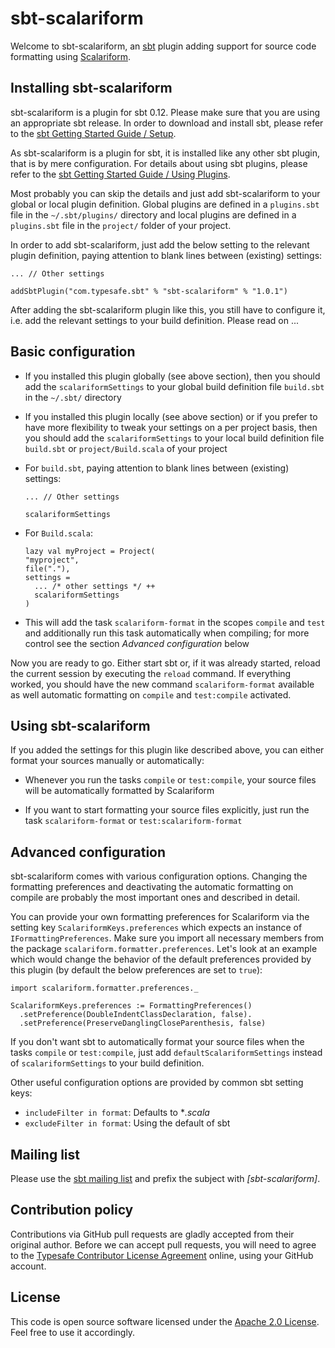 sbt-scalariform
===============

Welcome to sbt-scalariform, an <a href="https://github.com/harrah/xsbt">sbt</a> plugin adding support for source code formatting using <a href="https://github.com/mdr/scalariform">Scalariform</a>.

Installing sbt-scalariform
--------------------------

sbt-scalariform is a plugin for sbt 0.12. Please make sure that you are using an appropriate sbt release. In order to download and install sbt, please refer to the <a href="http://github.com/harrah/xsbt/wiki/Getting-Started-Setup">sbt Getting Started Guide / Setup</a>.

As sbt-scalariform is a plugin for sbt, it is installed like any other sbt plugin, that is by mere configuration. For details about using sbt plugins, please refer to the <a href="http://github.com/harrah/xsbt/wiki/Getting-Started-Using-Plugins">sbt Getting Started Guide / Using Plugins</a>. 

Most probably you can skip the details and just add sbt-scalariform to your global or local plugin definition. Global plugins are defined in a `plugins.sbt` file in the `~/.sbt/plugins/` directory and local plugins are defined in a `plugins.sbt` file in the `project/` folder of your project. 

In order to add sbt-scalariform, just add the below setting to the relevant plugin definition, paying attention to blank lines between (existing) settings:

  ```
  ... // Other settings
  
  addSbtPlugin("com.typesafe.sbt" % "sbt-scalariform" % "1.0.1")
  ```

After adding the sbt-scalariform plugin like this, you still have to configure it, i.e. add the relevant settings to your build definition. Please read on ...

Basic configuration
-------------------

- If you installed this plugin globally (see above section), then you should add the `scalariformSettings` to your global build definition file `build.sbt` in the `~/.sbt/` directory

- If you installed this plugin locally (see above section) or if you prefer to have more flexibility to tweak your settings on a per project basis, then you should add the `scalariformSettings` to your local build definition file `build.sbt` or `project/Build.scala` of your project

- For `build.sbt`, paying attention to blank lines between (existing) settings:

  ```
  ... // Other settings

  scalariformSettings
  ```

- For `Build.scala`:

  ```
  lazy val myProject = Project(
  "myproject",
  file("."),
  settings = 
    ... /* other settings */ ++
    scalariformSettings
  )
  ```

- This will add the task `scalariform-format` in the scopes `compile` and `test` and additionally run this task automatically when compiling; for more control see the section *Advanced configuration* below

Now you are ready to go. Either start sbt or, if it was already started, reload the current session by executing the `reload` command. If everything worked, you should have the new command `scalariform-format` available as well automatic formatting on `compile` and `test:compile` activated.

Using sbt-scalariform
---------------------

If you added the settings for this plugin like described above, you can either format your sources manually or automatically:

- Whenever you run the tasks `compile` or `test:compile`, your source files will be automatically formatted by Scalariform

- If you want to start formatting your source files explicitly, just run the task `scalariform-format` or `test:scalariform-format`

Advanced configuration
----------------------

sbt-scalariform comes with various configuration options. Changing the formatting preferences and deactivating the automatic formatting on compile are probably the most important ones and described in detail.

You can provide your own formatting preferences for Scalariform via the setting key `ScalariformKeys.preferences` which expects an instance of `IFormattingPreferences`. Make sure you import all necessary members from the package `scalariform.formatter.preferences`. Let's look at an example which would change the behavior of the default preferences provided by this plugin (by default the below preferences are set to `true`):

```
import scalariform.formatter.preferences._

ScalariformKeys.preferences := FormattingPreferences()
  .setPreference(DoubleIndentClassDeclaration, false).
  .setPreference(PreserveDanglingCloseParenthesis, false)
```

If you don't want sbt to automatically format your source files when the tasks `compile` or `test:compile`, just add `defaultScalariformSettings` instead of `scalariformSettings` to your build definition.

Other useful configuration options are provided by common sbt setting keys:

- `includeFilter in format`: Defaults to **.scala*
- `excludeFilter in format`: Using the default of sbt

Mailing list
------------

Please use the <a href="mailto:simple-build-tool@googlegroups.com">sbt mailing list</a> and prefix the subject with *[sbt-scalariform]*.

Contribution policy
-------------------

Contributions via GitHub pull requests are gladly accepted from their original author. Before we can accept pull requests, you will need to agree to the <a href="http://www.typesafe.com/contribute/cla">Typesafe Contributor License Agreement</a> online, using your GitHub account.

License
-------

This code is open source software licensed under the <a href="http://www.apache.org/licenses/LICENSE-2.0.html">Apache 2.0 License</a>. Feel free to use it accordingly.
